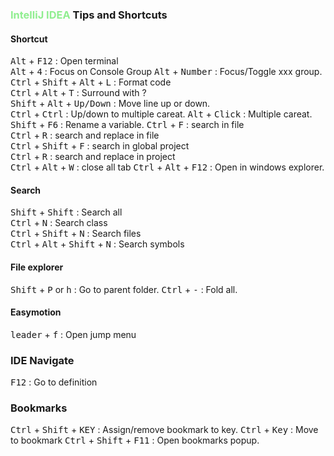 ### <span style="color: lightgreen">IntelliJ IDEA</span> Tips and Shortcuts


#### Shortcut

<kbd>Alt</kbd> + <kbd>F12</kbd> : Open terminal  
<kbd>Alt</kbd> + <kbd>4</kbd> :  Focus on Console Group 
<kbd>Alt</kbd> + <kbd>Number</kbd> :  Focus/Toggle xxx group.   
<kbd>Ctrl</kbd> + <kbd>Shift</kbd> + <kbd>Alt</kbd> + <kbd>L</kbd> : Format code    
<kbd>Ctrl</kbd> + <kbd>Alt</kbd> + <kbd>T</kbd> : Surround with ?  
<kbd>Shift</kbd> + <kbd>Alt</kbd> + <kbd>Up/Down</kbd> : Move line up or down.   
<kbd>Ctrl</kbd> + <kbd>Ctrl</kbd> : Up/down to multiple careat.
<kbd>Alt</kbd> + <kbd>Click</kbd> : Multiple careat.
<kbd>Shift</kbd> + <kbd>F6</kbd> : Rename a variable.
<kbd>Ctrl</kbd> + <kbd>F</kbd> : search in file  
<kbd>Ctrl</kbd> + <kbd>R</kbd> : search and replace in file  
<kbd>Ctrl</kbd> + <kbd>Shift</kbd> + <kbd>F</kbd> : search in global project  
<kbd>Ctrl</kbd> + <kbd>R</kbd> : search and replace in project  
<kbd>Ctrl</kbd> + <kbd>Alt</kbd> + <kbd>W</kbd> : close all tab
<kbd>Ctrl</kbd> + <kbd>Alt</kbd> + <kbd>F12</kbd> : Open in windows explorer. 


#### Search

<kbd>Shift</kbd> + <kbd>Shift</kbd> : Search all  
<kbd>Ctrl</kbd> + <kbd>N</kbd> : Search class  
<kbd>Ctrl</kbd> + <kbd>Shift</kbd> + <kbd>N</kbd> : Search files  
<kbd>Ctrl</kbd> + <kbd>Alt</kbd> + <kbd>Shift</kbd> + <kbd>N</kbd> : Search symbols 
 

 #### File explorer
 <kbd>Shift</kbd> + <kbd>P</kbd>  or <kbd>h</kbd> : Go to parent folder. 
 <kbd>Ctrl</kbd> + <kbd>-</kbd> : Fold all.
 

#### Easymotion

<kbd>leader</kbd> + <kbd>f</kbd> : Open jump menu


### IDE Navigate
<kbd>F12</kbd> : Go to definition


### Bookmarks
<kbd>Ctrl</kbd> + <kbd>Shift</kbd> + <kbd>KEY</kbd> : Assign/remove bookmark to key.
<kbd>Ctrl</kbd> + <kbd>Key</kbd> : Move to bookmark
<kbd>Ctrl</kbd> + <kbd>Shift</kbd> + <kbd>F11</kbd> : Open bookmarks popup. 